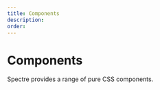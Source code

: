 ```yaml
---
title: Components
description: 
order: 
---
```


# Components

Spectre provides a range of pure CSS components.

<div class="vp-raw docs-demo columns">
  <Card title="Accordions"
        desc="Used to toggle sections of content"
        path="accordions.html" />
  <Card title="Avatars"
        desc="User profile pictures"
        path="avatars.html" />
  <Card title="Badges"
        desc="Used as unread number indicators"
        path="badges.html" />
  <Card title="Bars"
        desc="Progress of a task or the value within the known range"
        path="bars.html" />
  <Card title="Breadcrumbs"
        desc="Navigational hierarchies to indicate current location"
        path="breadcrumbs.html" />
  <Card title="Cards"
        desc="Flexible content containers"
        path="cards.html" />
  <Card title="Chips"
        desc="Complex entities in small blocks"
        path="chips.html" />
  <Card title="Empty states"
        desc="Navigational hierarchies to indicate current location"
        path="empty.html" />
  <Card title="Menu"
        desc="Vertical list of links or buttons for actions and navigation"
        path="menu.html" />
  <Card title="Modals"
        desc="Flexible dialog prompts"
        path="modals.html" />
  <Card title="Nav"
        desc="Vertical list of links"
        path="nav.html" />
  <Card title="Pagination"
        desc="Pagination enables easily navigating paged content"
        path="pagination.html" />
  <Card title="Panels"
        desc="Flexible view container with auto-expand content section"
        path="panels.html" />
  <Card title="Popovers"
        desc="Small overlay content containers"
        path="popovers.html" />
  <Card title="Steps"
        desc="Progress indicators of a sequence of task steps"
        path="steps.html" />
  <Card title="Tabs"
        desc="Switch between different views"
        path="tabs.html" />
  <Card title="Tiles"
        desc="Repeatable or embeddable information blocks"
        path="tiles.html" />
  <Card title="Toasts"
        desc="Progress indicators of a sequence of task steps"
        path="toasts.html" />
  <Card title="Tooltips"
        desc="Context information labels that appear on hover and focus"
        path="tooltips.html" />
</div>

